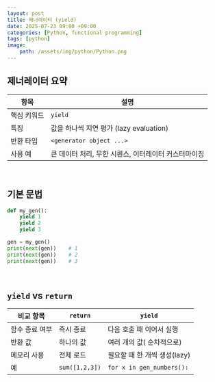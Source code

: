 ```yaml
---
layout: post
title: 제너레이터 (yield)
date: 2025-07-23 09:00 +09:00
categories: [Python, functional programming]
tags: [python]
image:
    path: /assets/img/python/Python.png
---
```


## 제너레이터 요약

| 항목 | 설명 |
|-|-|
| 핵심 키워드 | `yield` |
| 특징 | 값을 하나씩 지연 평가 (lazy evaluation) |
| 반환 타입 | `<generator object ...>` |
| 사용 예 | 큰 데이터 처리, 무한 시퀀스, 이터레이터 커스터마이징 |

<br>

## 기본 문법

```python
def my_gen():
    yield 1
    yield 2
    yield 3

gen = my_gen()
print(next(gen))    # 1
print(next(gen))    # 2
print(next(gen))    # 3
```

<br>

## `yield` vs `return`

| 비교 항목 | `return` | `yield` |
|-|-|-|
| 함수 종료 여부 | 즉시 종료 | 다음 호출 때 이어서 실행 |
| 반환 값 | 하나의 값 | 여러 개의 값( 순차적으로) |
| 메모리 사용 | 전체 로드 | 필요할 때 한 개씩 생성(lazy) |
| 예 | `sum([1,2,3])` | `for x in gen_numbers():` |

